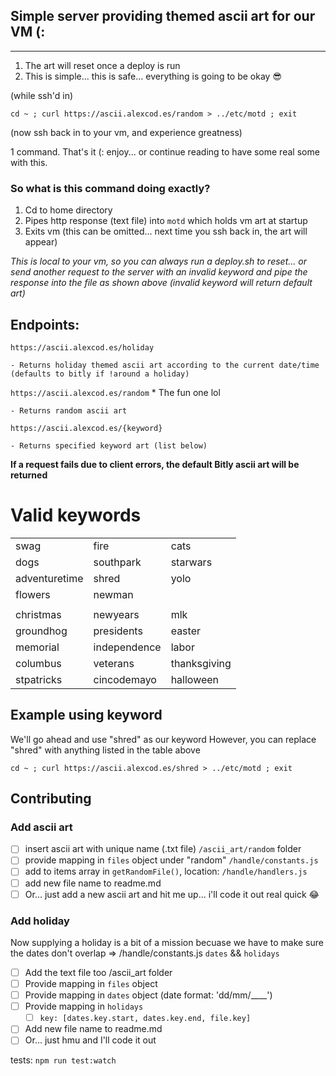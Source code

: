 ## Simple server providing themed ascii art for our VM (:

----

1. The art will reset once a deploy is run
2. This is simple... this is safe... everything is going to be okay 😎

(while ssh'd in)

`cd ~ ; curl https://ascii.alexcod.es/random > ../etc/motd ; exit`

(now ssh back in to your vm, and experience greatness)

1 command. That's it (: enjoy... or continue reading to have some real some with this. 

### So what is this command doing exactly? 
 1. Cd to home directory
 2. Pipes http response (text file) into `motd`  which holds vm art at startup
 3. Exits vm (this can be omitted... next time you ssh back in, the art will appear)

*This is local to your vm, so you can always run a deploy.sh to reset... or send another request to the server with an invalid keyword and pipe the response into the file as shown above (invalid keyword will return default art)*

## Endpoints: 
`https://ascii.alexcod.es/holiday`

	- Returns holiday themed ascii art according to the current date/time (defaults to bitly if !around a holiday)

`https://ascii.alexcod.es/random`  * The fun one lol

    - Returns random ascii art

`https://ascii.alexcod.es/{keyword}`

    - Returns specified keyword art (list below) 

**If a request fails due to client errors, the default Bitly ascii art will be returned**

# Valid keywords
|              |              |              |
| -------      | -------------| -----------  |
| swag         | fire         | cats         |
| dogs         | southpark    | starwars     |
| adventuretime| shred        | yolo         |
| flowers      | newman       |              |
|              |              |              |
| christmas    | newyears     | mlk          |
| groundhog    | presidents   | easter       |
| memorial     | independence | labor        |
| columbus     | veterans     | thanksgiving | 
| stpatricks   | cincodemayo  | halloween    | 


## Example using keyword
We'll go ahead and use "shred" as our keyword
However, you can replace "shred" with anything listed in the table above

`cd ~ ; curl https://ascii.alexcod.es/shred > ../etc/motd ; exit`

Contributing
----
### Add ascii art

- [ ] insert ascii art with unique name (.txt file) `/ascii_art/random` folder
- [ ] provide mapping in `files` object under "random" `/handle/constants.js`
- [ ] add to items array in `getRandomFile()`, location: `/handle/handlers.js`
- [ ] add new file name to readme.md
- [ ] Or... just add a new ascii art and hit me up... i'll code it out real quick 😂

### Add holiday
Now supplying a holiday is a bit of a mission becuase we have to make sure the dates don't overlap => /handle/constants.js `dates` && `holidays`

- [ ] Add the text file too /ascii_art folder
- [ ] Provide mapping in `files` object 
- [ ] Provide mapping in `dates` object (date format: 'dd/mm/____')
- [ ] Provide mapping in `holidays`
	- [ ] `key: [dates.key.start, dates.key.end, file.key]`
- [ ] Add new file name to readme.md
- [ ] Or... just hmu and I'll code it out 

tests: `npm run test:watch`
